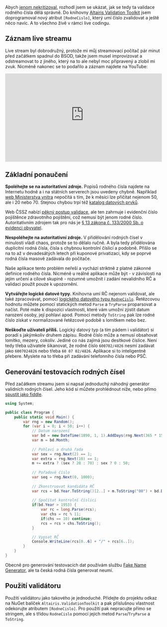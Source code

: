 <!-- dcterms:title = Validace rodného čísla v Altairis Validation Toolkitu -->
<!-- dcterms:abstract = Abych jenom nekritizoval, rozhodl jsem se ukázat, jak se tedy ta validace rodného čísla dělá správně. Do knihovny Altairis Validation Toolkit jsem doprogramoval nový atribut [RodneCislo], který umí číslo zvalidovat a ještě něco navíc. A to všechno živě v rámci live codingu. -->
<!-- dcterms:creator = Michal Altair Valášek -->
<!-- x4w:coverUrl = /cover-pictures/20210118-rodne-cislo.jpg -->
<!-- x4w:pictureUrl = /perex-pictures/20210118-rodne-cislo.jpg -->
<!-- x4w:pictureWidth = 150 -->
<!-- x4w:pictureHeight = 150 -->
<!-- x4w:category = IT -->
<!-- dcterms:date = 2021-01-18 -->

Abych [jenom nekritizoval](https://tech.ihned.cz/c7-66870010-psms7-e882c2115d7c68a), rozhodl jsem se ukázat, jak se tedy ta validace rodného čísla dělá správně. Do knihovny [Altairis Validation Toolkit](https://github.com/ridercz/Altairis.ValidationToolkit/) jsem doprogramoval nový atribut `[RodneCislo]`, který umí číslo zvalidovat a ještě něco navíc. A to všechno živě v rámci live codingu.

## Záznam live streamu

Live stream byl dobrodružný, protože mi můj streamovací počítač pár minut před začátkem spadnul do BSOD, takže jsem musel improvizovat a odstreamovat to z jiného, který na to ale nebyl moc připravený a zlobil mi zvuk. Nicméně nakonec se to podařilo a záznam najdete na YouTube:

<div style="position:relative;padding-top:56.25%;">
  <iframe src="https://www.youtube-nocookie.com/embed/6wkMLS1roXw" frameborder="0" allowfullscreen allow="accelerometer; autoplay; encrypted-media; gyroscope; picture-in-picture" style="position:absolute;top:0;left:0;width:100%;height:100%;"></iframe>
</div>

## Základní ponaučení

**Spoléhejte se na autoritativní zdroje.** Popisů rodného čísla najdete na Internetu hodně a i na státních serverech jsou uvedeny chybně. Například [web Ministerstva vnitra](https://www.mvcr.cz/clanek/rady-a-sluzby-dokumenty-rodne-cislo.aspx) nepočítá s tím, že k měsíci lze přičítat nejenom 50, ale i 20 nebo 70. Stejnou chybou trpí též [katalog datových prvků](https://www.sluzby-isvs.cz/ISDP/DatovyPrvek/DetailDP.aspx?id_procesu=c35c0033-6d4f-4542-b415-dcf1f0c40266). 

Web ČSSZ nabízí [pěkný postup validace](https://www.cssz.cz/standardni-kontrola-rodneho-cisla-a-evidencniho-cisla-pojistence), ale ten zahrnuje i evidenční číslo pojištěnce zdravotního pojištění, což nemusí být jenom rodné číslo. Autoritativním zdrojem tak pro nás je [§ 13 zákona č. 133/2000 Sb. o evidenci obyvatel](https://www.zakonyprolidi.cz/cs/2000-133/zneni-20190424#p13).

**Nespoléhejte na autoritativní zdroje.** V přidělování rodných čísel v minulosti vládl chaos, protože se to dělalo ručně. A byla tedy přidělována duplicitní rodná čísla, čísla s chybnou kontrolní číslicí a podobně. Přišlo se na to až v devadesátých letech při kuponové privatizaci, kdy se poprvé rodná čísla masově zadávala do počítače. 

Naše aplikace tento problém neřeší a vychází striktně z platné zákonné definice rodného čísla. Nicméně u reálné aplikace může být - v závislosti na jejím určení a cílové skupině - rozumné umožnit i zadání nevalidního RČ a validaci použít pouze k upozornění.

**Vytvářejte logické datové typy.** Knihovna umí RČ nejenom validovat, ale také zpracovávat, pomocí [logického datového typu `RodneCislo`](https://github.com/ridercz/Altairis.ValidationToolkit/blob/master/Altairis.ValidationToolkit/LogicalTypes/RodneCislo.cs). Řetězcovou hodnotu můžete pomocí statických metod `Parse` a `TryParse` proparsovat a načíst. Poté máte k dispozici vlastnosti, které vám umožní zjistit datum narození osoby, její pohlaví apod. Pomocí metody `ToString` pak lze rodné číslo získat v normalizované řetězcové podobě s lomítkem nebo bez.

**Neškoďte uživateli příliš.** Logický datový typ (a tím pádem i validátor) si poradí s jakýmkoliv druhem zápisu. Rodné číslo může a nemusí obsahovat lomítko, mezery, cokoliv. Jediné co nás zajímá jsou desítkové číslice. Není tedy třeba uživatele šikanovat, že rodné číslo `600702/4826` nesmí zadávat jako `6007024826` nebo třeba `60 07 02/4826`. Aplikace si to inteligentně přebere. Myslete na to třeba při zadávání telefonního čísla nebo PSČ.

## Generování testovacích rodných čísel

Před začátkem streamu jsem si napsal jednoduchý náhodný generátor validních rodných čísel. Jeho kód si můžete prohlédnout níže, nebo přímo [spustit jako fiddle](https://dotnetfiddle.net/p6AQ6P).

```csharp
using System;

public class Program {
	public static void Main() {
		var rng = new Random();
		for (var i = 0; i < 50; i++) {
			// Datum narození
			var bd = new DateTime(1890, 1, 1).AddDays(rng.Next(365 * 150));
			var m = bd.Month;
			
			// Pohlaví a druhá řada
			var sex = rng.Next(2) == 1;
			var extra = rng.Next(10) == 1;
			m += extra ? (sex ? 20 : 70) : sex ? 0 : 50;
			
			// Pořadové číslo
			var seq = rng.Next(0, 1000);
			
			// Zkonstruovat kandidáta RČ
			var rcs = bd.Year.ToString()[2..] + m.ToString("00") + bd.Day.ToString("00") + seq.ToString("000");
			
			// Spočítat kontrolní číslici
			if(bd.Year > 1953) {
				var rc = long.Parse(rcs);
				var chs = rc % 11;
				if(chs == 10) continue;
				rcs = rcs + chs.ToString();
			}

            // Vypsat RČ
			Console.WriteLine(rcs[0..6] + "/" + rcs[6..]);
		}
	}
}
```

Obecně pro generování testovacích dat používám službu [Fake Name Generator](https://www.fakenamegenerator.com/), ale ta česká rodná čísla generovat neumí.

## Použití validátoru

Použití validátoru jako takového je jednoduché. Přidejte do projektu odkaz na NuGet balíček `Altairis.ValidationToolkit` a pak příslušnou vlastnost odekorujte atributem `[RodneCislo]`. Pro použití pak nepracujte přímo se stringem, ale s třídou `RodneCislo` pomocí jejich metod `Parse`/`TryParse` a `ToString`.